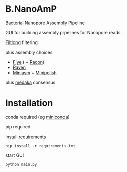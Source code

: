 # B.NanoAmP
Bacterial Nanopore Assembly Pipeline

GUI for building assembly pipelines for Nanopore reads.

[Filtlong](https://github.com/rrwick/Filtlong) filtering

plus assembly choices:

* [Flye](https://github.com/fenderglass/Flye) ( + [Racon](https://github.com/isovic/racon))
* [Raven](https://github.com/lbcb-sci/raven)
* [Miniasm](https://github.com/lh3/miniasm) + [Minipolish](https://github.com/rrwick/Minipolish)

plus [medaka](https://github.com/nanoporetech/medaka) consensus.


# Installation

conda required (eg [miniconda](https://docs.conda.io/en/latest/miniconda.html))

pip required

install requirements

`pip install -r requirements.txt`

start GUI

`python main.py`
